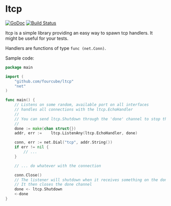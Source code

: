 # ltcp

[![GoDoc](https://godoc.org/github.com/fourcube/ltcp?status.svg)](http://godoc.org/github.com/fourcube/ltcp) [![Build Status](https://travis-ci.org/fourcube/ltcp.svg?branch=master)](https://travis-ci.org/fourcube/ltcp)

ltcp is a simple library providing an easy way to spawn tcp handlers. It might be useful for your tests.

Handlers are functions of type `func (net.Conn)`.

Sample code:

```go
package main

import (
	"github.com/fourcube/ltcp"
 	"net"
)

func main() {
	// Listens on some random, available port on all interfaces
	// handles all connections with the ltcp.EchoHandler
	//
	// You can send ltcp.Shutdown through the 'done' channel to stop the listener.
	//
	done := make(chan struct{})
	addr, err :=	ltcp.ListenAny(ltcp.EchoHandler, done)

	conn, err := net.Dial("tcp", addr.String())
	if err != nil {
		// ...
	}

	// ... do whatever with the connection

	conn.Close()
	// The listener will shutdown when it receives something on the done channel
	// It then closes the done channel
	done <- ltcp.Shutdown
	<-done
}
```


